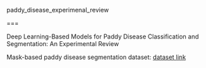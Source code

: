 paddy\_disease\_experimenal\_review

===

Deep Learning-Based Models for Paddy Disease Classification and Segmentation: An Experimental Review

Mask-based paddy disease segmentation dataset: [dataset link](https://github.com/mahrin/paddy_disease_experimental_review1/tree/main/Segmentation/segmentation_dataset/)




